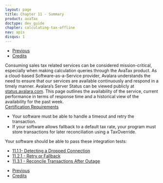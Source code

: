 ```yaml
---
layout: page
title: Chapter 11 - Summary
product: avaTax
doctype: dev_guide
chapter: calculating-tax-offline
nav: apis
disqus: 1
---
```


<ul class="pager">
  <li class="previous"><a href="/avatax/dev-guide/calculating-tax-offline/reconcile-transactions-after-outage/"><i class="glyphicon glyphicon-chevron-left"></i>Previous</a></li>
  <li class="next"><a href="/avatax/dev-guide/guide-credits/">Credits<i class="glyphicon glyphicon-chevron-right"></i></a></li>
</ul>
Consuming sales tax related services can be considered mission-critical, especially when making calculation queries through the AvaTax product. As a cloud-based Software-as-a-Service provider, Avalara understands the need to ensure that our services are available continuously and respond in a timely manner.  Avalara’s Server Status can be viewed publicly at <a class="dev-guide-link" href="status.avalara.com<">status.avalara.com</a>. This page outlines the availability of the service, current performance in terms of response time and a historical view of the availability for the past week.

<div class="dev-guide-certification">
<div class="dev-guide-certification-heading"><a href="/certification/avatax/use-tax/">Certification Requirements</a></div>
<div class="dev-guide-certification-content">
    <ul class="dev-guide-list">
      <li>Your software must be able to handle a timeout and retry the transaction.</li>
      <li>If your software allows fallback to a default tax rate, your program must store transactions for later reconciliation using a TaxOverride.</li>
    </ul>
</div>
</div>

Your software should be able to pass these integration tests:
<ul class="dev-guide-list">
  <li><a class="dev-guide-link" href="/avatax/dev-guide/calculating-tax-offline/detecting-a-dropped-connection/#test1">11.1.1- Detecting a Dropped Connection</a></li>
  <li><a class="dev-guide-link" href="/avatax/dev-guide/calculating-tax-offline/retry-or-fallback/#test2">11.2.1 - Retry or Fallback</a></li>
  <li><a class="dev-guide-link" href="/avatax/dev-guide/calculating-tax-offline/reconcile-transactions-after-outage/#test3">11.3.1 - Reconcile Transactions After Outage</a></li>
</ul>

<ul class="pager">
  <li class="previous"><a href="/avatax/dev-guide/calculating-tax-offline/reconcile-transactions-after-outage/"><i class="glyphicon glyphicon-chevron-left"></i>Previous</a></li>
  <li class="next"><a href="/avatax/dev-guide/guide-credits/">Credits<i class="glyphicon glyphicon-chevron-right"></i></a></li>
</ul>
